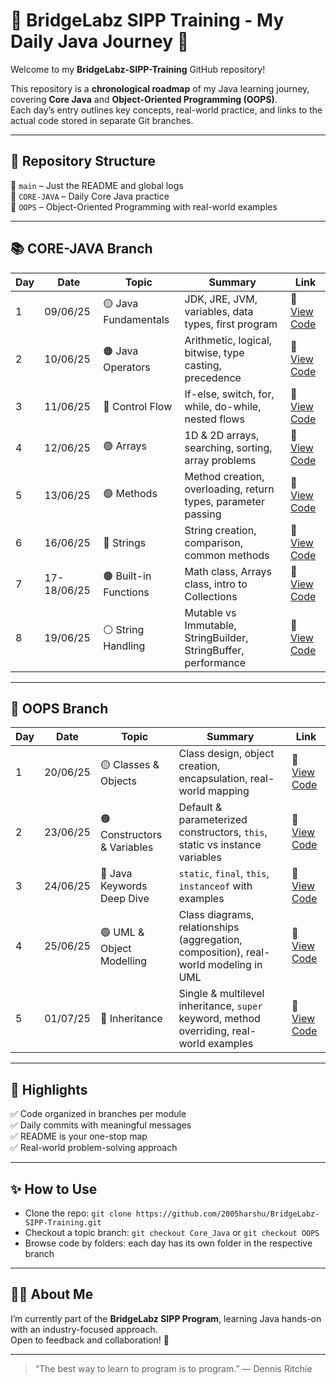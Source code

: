 # 🌟 BridgeLabz SIPP Training - My Daily Java Journey 🚀

Welcome to my **BridgeLabz-SIPP-Training** GitHub repository!

This repository is a **chronological roadmap** of my Java learning journey, covering **Core Java** and **Object-Oriented Programming (OOPS)**.  
Each day’s entry outlines key concepts, real-world practice, and links to the actual code stored in separate Git branches.

---

## 🧾 Repository Structure

📁 `main` – Just the README and global logs  
📁 `CORE-JAVA` – Daily Core Java practice  
📁 `OOPS` – Object-Oriented Programming with real-world examples

---

## 📚 CORE-JAVA Branch

| Day | Date       | Topic                          | Summary                                                                                 | Link                                                                                                             |
|-----|------------|--------------------------------|-----------------------------------------------------------------------------------------|------------------------------------------------------------------------------------------------------------------|
| 1   | 09/06/25   | 🟡 Java Fundamentals           | JDK, JRE, JVM, variables, data types, first program                                     | 🔗 [View Code](https://github.com/2005harshu/WorkSpace)                                                         |
| 2   | 10/06/25   | 🟠 Java Operators              | Arithmetic, logical, bitwise, type casting, precedence                                  | 🔗 [View Code](https://github.com/2005harshu/BridgeLabz-SIPP-Training/tree/Core_Java/Day1-ProgrammingElements)  |
| 3   | 11/06/25   | 🔵 Control Flow                | If-else, switch, for, while, do-while, nested flows                                     | 🔗 [View Code](https://github.com/2005harshu/BridgeLabz-SIPP-Training/tree/Core_Java/Control-Flow)              |
| 4   | 12/06/25   | 🟢 Arrays                      | 1D & 2D arrays, searching, sorting, array problems                                      | 🔗 [View Code](https://github.com/2005harshu/BridgeLabz-SIPP-Training/tree/Core_Java/Arrays)                    |
| 5   | 13/06/25   | 🟣 Methods                     | Method creation, overloading, return types, parameter passing                           | 🔗 [View Code](https://github.com/2005harshu/BridgeLabz-SIPP-Training/tree/Core_Java/Methods)                   |
| 6   | 16/06/25   | 🔴 Strings                    | String creation, comparison, common methods                                              | 🔗 [View Code](https://github.com/2005harshu/BridgeLabz-SIPP-Training/tree/Core_Java/Strings)                   | 
| 7   | 17-18/06/25| 🟤 Built-in Functions          | Math class, Arrays class, intro to Collections                                          | 🔗 [View Code](https://github.com/2005harshu/BridgeLabz-SIPP-Training/tree/Core_Java/Strings/Built-in-function) |
| 8   | 19/06/25   | ⚪ String Handling             | Mutable vs Immutable, StringBuilder, StringBuffer, performance                          | 🔗 [View Code](https://github.com/2005harshu/BridgeLabz-SIPP-Training/tree/Core_Java/Strings/ExtraFunctions)    |

---

## 🧱 OOPS Branch

| Day | Date       | Topic                           | Summary                                                                                  | Link                                                                                                                     |
|-----|------------|----------------------------------|------------------------------------------------------------------------------------------|-------------------------------------------------------------------------------------------------------------------------|
| 1   | 20/06/25   | 🟡 Classes & Objects             | Class design, object creation, encapsulation, real-world mapping                         | 🔗 [View Code](https://github.com/2005harshu/BridgeLabz-SIPP-Training/tree/OOPS/OPPS_Fundamental/class-object)          |
| 2   | 23/06/25   | 🟠 Constructors & Variables      | Default & parameterized constructors, `this`, static vs instance variables               | 🔗 [View Code](https://github.com/2005harshu/BridgeLabz-SIPP-Training/tree/OOPS/OPPS_Fundamental/constructur-instances) |
| 3   | 24/06/25   | 🔵 Java Keywords Deep Dive       | `static`, `final`, `this`, `instanceof` with examples                                    | 🔗 [View Code](https://github.com/2005harshu/BridgeLabz-SIPP-Training/tree/OOPS/OPPS_Fundamental/keywords)              |
| 4   | 25/06/25   | 🟢 UML & Object Modelling        | Class diagrams, relationships (aggregation, composition), real-world modeling in UML     | 🔗 [View Code](https://github.com/2005harshu/BridgeLabz-SIPP-Training/tree/OOPS/ObjectRelations)                        |
| 5   | 01/07/25   | 🔴 Inheritance                   | Single & multilevel inheritance, `super` keyword, method overriding, real-world examples | 🔗 [View Code](https://github.com/2005harshu/BridgeLabz-SIPP-Training/tree/OOPS/Inheritance/AssistedProblems)           |
---

## 📌 Highlights

✅ Code organized in branches per module  
✅ Daily commits with meaningful messages  
✅ README is your one-stop map  
✅ Real-world problem-solving approach  

---

## ✨ How to Use

- Clone the repo: `git clone https://github.com/2005harshu/BridgeLabz-SIPP-Training.git`
- Checkout a topic branch: `git checkout Core_Java` or `git checkout OOPS`
- Browse code by folders: each day has its own folder in the respective branch

---

## 🙋‍♀️ About Me

I’m currently part of the **BridgeLabz SIPP Program**, learning Java hands-on with an industry-focused approach.  
Open to feedback and collaboration! 🌱

---

> “The best way to learn to program is to program.” — Dennis Ritchie

